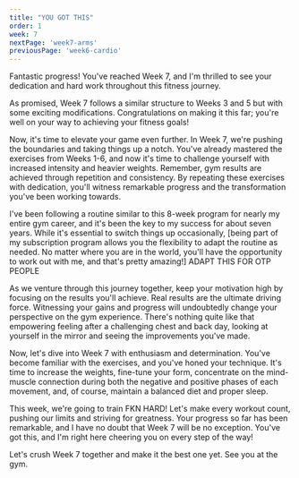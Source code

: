 ```yaml
---
title: "YOU GOT THIS"
order: 1
week: 7
nextPage: 'week7-arms'
previousPage: 'week6-cardio'
---
```

Fantastic progress! You've reached Week 7, and I'm thrilled to see your dedication and hard work throughout this fitness journey.

As promised, Week 7 follows a similar structure to Weeks 3 and 5 but with some exciting modifications. Congratulations on making it this far; you're well on your way to achieving your fitness goals!

Now, it's time to elevate your game even further. In Week 7, we're pushing the boundaries and taking things up a notch. You've already mastered the exercises from Weeks 1-6, and now it's time to challenge yourself with increased intensity and heavier weights. Remember, gym results are achieved through repetition and consistency. By repeating these exercises with dedication, you'll witness remarkable progress and the transformation you've been working towards.

I've been following a routine similar to this 8-week program for nearly my entire gym career, and it's been the key to my success for about seven years. While it's essential to switch things up occasionally, [being part of my subscription program allows you the flexibility to adapt the routine as needed. No matter where you are in the world, you'll have the opportunity to work out with me, and that's pretty amazing!] ADAPT THIS FOR OTP PEOPLE

As we venture through this journey together, keep your motivation high by focusing on the results you'll achieve. Real results are the ultimate driving force. Witnessing your gains and progress will undoubtedly change your perspective on the gym experience. There's nothing quite like that empowering feeling after a challenging chest and back day, looking at yourself in the mirror and seeing the improvements you've made.

Now, let's dive into Week 7 with enthusiasm and determination. You've become familiar with the exercises, and you've honed your technique. It's time to increase the weights, fine-tune your form, concentrate on the mind-muscle connection during both the negative and positive phases of each movement, and, of course, maintain a balanced diet and proper sleep.

This week, we're going to train FKN HARD! Let's make every workout count, pushing our limits and striving for greatness. Your progress so far has been remarkable, and I have no doubt that Week 7 will be no exception. You've got this, and I'm right here cheering you on every step of the way!

Let's crush Week 7 together and make it the best one yet. See you at the gym.
